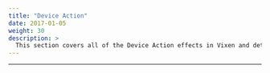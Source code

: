 ```yaml
---
title: "Device Action"
date: 2017-01-05
weight: 30
description: >
  This section covers all of the Device Action effects in Vixen and details the features and how to use them.
---
```


---


